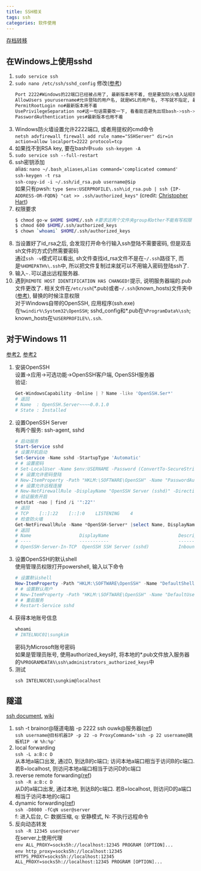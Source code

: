 ```yaml
---
title: SSH相关
tags: ssh
categories: 软件使用
---
```

[存档转移](https://blog.csdn.net/Brainor/article/details/53899288)
## 在Windows上使用sshd
1. `sudo service ssh`
2. `sudo nano /etc/ssh/sshd_config` 修改([参考](https://www.freebsd.org/cgi/man.cgi?query=sshd_config&apropos=0&sektion=5&manpath=FreeBSD+12-current&arch=default&format=html))
	```bash
	Port 2222#Windows的22端口已经被占用了, 最新版本用不着, 但是要加防火墙入站规则
	AllowUsers yourusername#允许登陆的用户名, 就是WSL的用户名, 不写就不指定, 最新版本用不着
	PermitRootLogin no#最新版本用不着
	UsePrivilegeSeparation no#这一句话需要改一下, 看看能否避免出现bash->ssh->bash出现错误提示的情况(据说是因为无法获取权限).最新版本用不着
	PasswordAuthentication yes#最新版本也用不着
	```
3. Windows防火墙设置允许2222端口, 或者用提权的cmd命令  
`netsh advfirewall firewall add rule name="SSHServer" dir=in action=allow localport=2222 protocol=tcp`
4. 如果找不到RSA key, 要在bash中`sudo ssh-keygen -A`
5. `sudo service ssh --full-restart`
6. ssh密钥添加  
alias: `nano ~/.bash_aliases`,`alias command='complicated command'`  
`ssh-keygen -t rsa`  
`ssh-copy-id -i ~/.ssh/id_rsa.pub username@$ip`  
如果只有pwsh: `type $env:USERPROFILE\.ssh\id_rsa.pub | ssh {IP-ADDRESS-OR-FQDN} "cat >> .ssh/authorized_keys"` (credit: [Christopher Hart](https://www.chrisjhart.com/Windows-10-ssh-copy-id/))
7. 权限要求
	```bash
	$ chmod go-w $HOME $HOME/.ssh #要求这两个文件夹group和other不能有写权限
	$ chmod 600 $HOME/.ssh/authorized_keys
	$ chown `whoami` $HOME/.ssh/authorized_keys
	```
7. 当设置好了id_rsa之后, 会发现打开命令行输入ssh登陆不需要密码, 但是双击sh文件的方式仍然需要密码  
通过`ssh -v`模式可以看出, sh文件查找id_rsa文件不是在`~/.ssh`路径下, 而是`%HOMEPATH%\.ssh`中, 所以把文件复制过来就可以不用输入密码登陆ssh了.
8. 输入`~.`可以退出远程服务器.
9. 遇到`REMOTE HOST IDENTIFICATION HAS CHANGED!`提示, 说明服务器端的.pub文件更改了.
相关文件在`/etc/ssh`(\*.pub)或者`~/.ssh`(known_hosts)文件夹中([参考](https://www.centos.org/docs/rhel-rg-en-3/s1-ssh-configfiles.html)), 替换的时候注意权限  
对于Windows自带的OpenSSH, 应用程序(ssh.exe)在`%windir%\System32\OpenSSH`; sshd_config和*.pub在`%ProgramData%\ssh`; known_hosts在`%USERPROFILE%\.ssh`.

## 对于Windows 11
[参考2](https://medium.com/geekculture/setup-ssh-server-on-windows-10-11-34c7f096eaff), [参考2](https://learn.microsoft.com/en-us/windows-server/administration/openssh/openssh_server_configuration)
1. 安装OpenSSH  
设置→应用→可选功能→OpenSSH客户端, OpenSSH服务器    
验证:
	```powershell
	Get-WindowsCapability -Online | ? Name -like 'OpenSSH.Ser*'
	# 返回
	# Name  : OpenSSH.Server~~~~0.0.1.0
	# State : Installed
	```
2. 设置OpenSSH Server  
有两个服务: ssh-agent, sshd
	```powershell
	# 启动服务
	Start-Service sshd
	# 设置开机启动
	Set-Service -Name sshd -StartupType 'Automatic'
	# # 设置密码
	# Set-LocalUser -Name $env:USERNAME -Password (ConvertTo-SecureString -AsPlainText "yourpassword" -Force)
	# # 设置允许密码登陆
	# New-ItemProperty -Path "HKLM:\SOFTWARE\OpenSSH" -Name "PasswordAuthentication" -Value 1 -PropertyType DWORD -Force
	# # 设置允许远程连接
	# New-NetFirewallRule -DisplayName "OpenSSH Server (sshd)" -Direction Inbound -Action Allow -Protocol TCP -LocalPort 22 -EdgeTraversalPolicy Allow
	# 验证服务开启
	netstat -nao | find /i '":22"'
	# 返回
	# TCP    [::]:22    [::]:0    LISTENING	   4
	# 检查防火墙
	Get-NetFirewallRule -Name *OpenSSH-Server* |select Name, DisplayName, Description, Enabled
	# 返回
	# Name                  DisplayName                          Description                                Enabled
	# ----                  -----------                          -----------						        -------
	# OpenSSH-Server-In-TCP  OpenSSH SSH Server (sshd)           Inbound rule for OpenSSH SSH Server (sshd) True
	```
3. 设置OpenSSH的默认shell  
使用管理员权限打开powershell, 输入以下命令
	```powershell
	# 设置默认shell
	New-ItemProperty -Path "HKLM:\SOFTWARE\OpenSSH" -Name "DefaultShell" -Value (Get-Command pwsh).Path -PropertyType String -Force
	# # 设置默认用户
	# New-ItemProperty -Path "HKLM:\SOFTWARE\OpenSSH" -Name "DefaultUser" -Value "yourusername" -PropertyType String -Force
	# # 重启服务
	# Restart-Service sshd
	```
4. 获得本地账号信息
	```powershell
	whoami
	# INTELNUC01\sungkim
	```
	密码为Microsoft账号密码  
	如果是管理员账号, 使用authorized_keys时, 将本地的*.pub文件放入服务器的`%PROGRAMDATA%\ssh\administrators_authorized_keys`中
5. 测试
	```powershell
	ssh INTELNUC01\sungkim@localhost
	```

## 隧道
[ssh document](https://man.openbsd.org/ssh), [wiki](https://en.wikipedia.org/wiki/Tunneling_protocol)
1.  ssh -t brainor@隧道电脑 -p 2222 ssh ouwk@服务器([ref](https://zhuanlan.zhihu.com/p/74193910))  
`ssh username@目标机器IP -p 22 -o ProxyCommand='ssh -p 22 username@跳板机IP -W %h:%p'`
2. local forwarding  
`ssh -L a:B:c D`  
从本地a端口出发, 通过D, 到达B的c端口; 访问本地a端口相当于访问B的c端口. 若B=localhost, 则访问本地a端口相当于访问D的c端口
3. reverse remote forwarding([ref](https://www.howtogeek.com/428413/what-is-reverse-ssh-tunneling-and-how-to-use-it/))  
`ssh -R a:B:c D`  
从D的a端口出发, 通过本地, 到达B的c端口. 若B=localhost, 则访问D的a端口相当于访问本地的c端口
4. dynamic forwarding([ref](https://www.simplified.guide/ssh/create-socks-proxy))  
`ssh -D8080 -fCqN user@server`  
f: 进入后台, C: 数据压缩, q: 安静模式, N: 不执行远程命令  
5. 反向动态转发  
`ssh -R 12345 user@server`  
在server上使用代理  
`env ALL_PROXY=socks5h://localhost:12345 PROGRAM [OPTION]...`  
`env http_proxy=socks5h://localhost:12345 HTTPS_PROXY=socks5h://localhost:12345 ALL_PROXY=socks5h://localhost:12345 PROGRAM [OPTION]...`